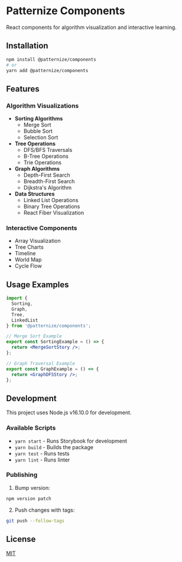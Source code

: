 # Patternize Components

React components for algorithm visualization and interactive learning.

## Installation

```bash
npm install @patternize/components
# or
yarn add @patternize/components
```

## Features

### Algorithm Visualizations
- **Sorting Algorithms**
  - Merge Sort
  - Bubble Sort
  - Selection Sort
- **Tree Operations**
  - DFS/BFS Traversals
  - B-Tree Operations
  - Trie Operations
- **Graph Algorithms**
  - Depth-First Search
  - Breadth-First Search
  - Dijkstra's Algorithm
- **Data Structures**
  - Linked List Operations
  - Binary Tree Operations
  - React Fiber Visualization

### Interactive Components
- Array Visualization
- Tree Charts
- Timeline
- World Map
- Cycle Flow
## Usage Examples

```jsx
import { 
  Sorting, 
  Graph, 
  Tree, 
  LinkedList 
} from '@patternize/components';

// Merge Sort Example
export const SortingExample = () => {
  return <MergeSortStory />;
};

// Graph Traversal Example
export const GraphExample = () => {
  return <GraphDFSStory />;
};
```

## Development

This project uses Node.js v16.10.0 for development.

### Available Scripts
- `yarn start` - Runs Storybook for development
- `yarn build` - Builds the package
- `yarn test` - Runs tests
- `yarn lint` - Runs linter

### Publishing
1. Bump version:
```bash
npm version patch
```

2. Push changes with tags:
```bash
git push --follow-tags
```

## License

[MIT](https://choosealicense.com/licenses/mit/)

